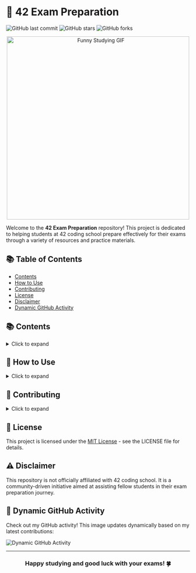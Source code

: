 # 🌟 42 Exam Preparation

![GitHub last commit](https://img.shields.io/github/last-commit/melaniereis/42_ExamPrep)
![GitHub stars](https://img.shields.io/github/stars/melaniereis/42_ExamPrep?style=social)
![GitHub forks](https://img.shields.io/github/forks/melaniereis/42_ExamPrep?style=social)

<p align="center">
    <img src="https://media.giphy.com/media/3o6Zt4HU9uwXmXSAuI/giphy.gif" alt="Funny Studying GIF" width="500"/>
</p>

Welcome to the **42 Exam Preparation** repository! This project is dedicated to helping students at 42 coding school prepare effectively for their exams through a variety of resources and practice materials.

## 📚 Table of Contents

- [Contents](#-contents)
- [How to Use](#-how-to-use)
- [Contributing](#-contributing)
- [License](#-license)
- [Disclaimer](#-disclaimer)
- [Dynamic GitHub Activity](#-dynamic-github-activity)

## 📚 Contents

<details>
<summary>Click to expand</summary>

- **Practice Problems**: A curated collection of coding challenges designed to mimic the format and difficulty of 42 exams.
- **Study Guides**: Comprehensive guides covering essential concepts and topics you need to master.
- **Tips and Tricks**: Useful strategies and insights for efficiently tackling exam questions.

</details>

## 🚀 How to Use

<details>
<summary>Click to expand</summary>

1. **Clone the Repository**
   ```bash
   git clone https://github.com/melaniereis/42_ExamPrep.git
   ````
2. **Explore the Materials**
   - Navigate through the folders to find relevant study materials.
3. **Practice Regularly**
   - Work on the provided coding exercises to sharpen your skills.
4. **Review Study Guides**
   - Reinforce your understanding of core concepts with our detailed guides.

</details>

## 🤝 Contributing

<details>
<summary>Click to expand</summary>

I welcome contributions! Here's how you can help:

1. Fork the repository
2. Create your feature branch (`git checkout -b feature/AmazingFeature`)
3. Commit your changes (`git commit -m 'Add some AmazingFeature'`)
4. Push to the branch (`git push origin feature/AmazingFeature`)
5. Open a Pull Request

</details>

## 📄 License

This project is licensed under the [MIT License](LICENSE) - see the LICENSE file for details.

## ⚠️ Disclaimer

This repository is not officially affiliated with 42 coding school. It is a community-driven initiative aimed at assisting fellow students in their exam preparation journey.


## 🎉 Dynamic GitHub Activity

Check out my GitHub activity! This image updates dynamically based on my latest contributions:

![Dynamic GitHub Activity](https://github-readme-stats.vercel.app/api?username=melaniereis&show_icons=true&theme=radical)

---

<h3 align="center">Happy studying and good luck with your exams! 🍀</h3>
